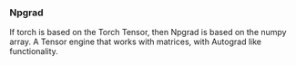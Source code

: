 ### Npgrad

If torch is based on the Torch Tensor, then Npgrad is based on the numpy array. A Tensor engine that works with matrices,
with Autograd like functionality.
